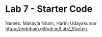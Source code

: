 # Lab 7 - Starter Code
Names: Makayla Nham, Harini Udayakumar
https://mdnham.github.io/Lab7_Starter/
